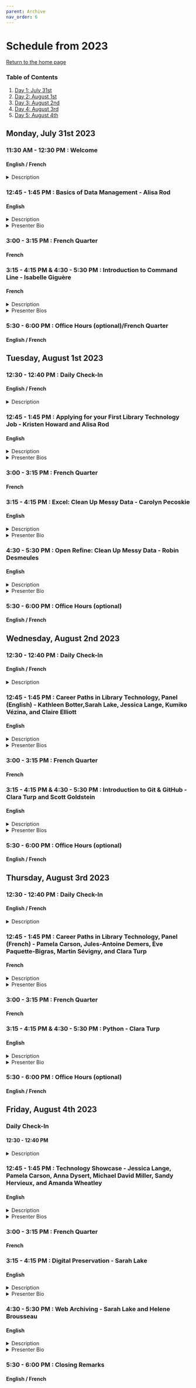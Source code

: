 ```yaml
---
parent: Archive
nav_order: 6
---
```


# Schedule from 2023
[Return to the home page](https://code4libmontreal.github.io/BiblioTECH/)

### Table of Contents
1. [Day 1: July 31st](#Monday)
2. [Day 2: August 1st](#Tuesday)
3. [Day 3: August 2nd](#Wednesday)
4. [Day 4: August 3rd](#Thursday)
5. [Day 5: August 4th](#Friday)

## Monday, July 31st 2023 <a name="Monday"></a>

### 11:30 AM - 12:30 PM : Welcome
#### English / French

<details>
  <summary>Description</summary>
Introductions, overview of the plan for the week, and instructions regarding office hours and asynchronous content. 
  </details>

### 12:45 - 1:45 PM : Basics of Data Management - Alisa Rod
#### English <br>
<details>
  <summary>Description</summary>
This workshop will provide attendees with an overview of the best practices for efficiently managing data during the research process. This workshop will provide attendees with practical tips and examples on how to organize data across files and folders, set up folders according to a logical schema, create README documentation to map out folder hierarchies, and implement a file naming convention.
      </details>
<details>
  <summary>Presenter Bio</summary>
Alisa Beth Rod, Ph.D. is the Research Data Management Specialist at the McGill University Library. Alisa holds an M.A. and Ph.D. in Political Science from the University of California, Santa Barbara and a B.A. in Bioethics from the American Jewish University. She is currently pursuing a Master of Information Studies degree at McGill. Prior to joining McGill, Alisa was the Survey Methodologist at Ithaka S+R and then the Associate Director of the Empirical Reasoning Center at Barnard College of Columbia University.
      </details>

### 3:00 - 3:15 PM : French Quarter
#### French
      
### 3:15 - 4:15 PM & 4:30 - 5:30 PM : Introduction to Command Line - Isabelle Giguère
#### French
<details>
  <summary>Description</summary>
This workshop will introduce you to the command line. You will be able to explain why and how to use the command line, and to use shell commands to work with directories and files. 
    </details>
<details>
  <summary>Presenter Bios</summary>
Isabelle Giguère is a Systems librarian at Université de Montréal's Direction des technologies since 1998. Her main responsibilities are the production of reports and the automated batch processing of data extracted from the WMS Library Services platform. From 1994, she held a librarian position in the SDivision des systèmes et nouvelles technologies of the City of Montreal. She was responsible for training and supporting library staff during the implementation of the Multilis ILS, as well as various web services for users. She holds a Bachelor's degree in Business Administration (HEC, 1985) and a Master's degree in Library and Information Science (Université de Montréal, 1992).
      </details>

### 5:30 - 6:00 PM : Office Hours (optional)/French Quarter
#### English / French

## Tuesday, August 1st 2023 <a name="Tuesday"></a>

### 12:30 - 12:40 PM : Daily Check-In
#### English / French
<details>
  <summary>Description</summary>
Recap of the previous day and overview of today's schedule.
  </details>

### 12:45 - 1:45 PM : Applying for your First Library Technology Job - Kristen Howard and Alisa Rod
#### English
<details>
  <summary>Description</summary>
Description coming soon<!---In the first half of this session (30 minutes), guest speakers will discuss their career paths from library school to their current jobs. We will look through job applications, discuss academic vs. normal CVs, and answer questions. In the second half of the session (30 minutes), speakers will go through using LaTex for CVs and note what CVs should look like.--> 
  </details>
<details>
  <summary>Presenter Bios</summary>
Presenter bio coming soon<br><br>
Kristen Howard is the Liaison Librarian for History, Classics, Indigenous Studies, and Religious Studies at McGill University Library. She completed a PhD in History at the University of Arizona in 2020 and a Master of Information Studies at McGill in 2022. Her research interests include information and archival literacy, library ethics, and researcheres' use of digital surrogates.<br><br>
Alisa Beth Rod, Ph.D. is the Research Data Management Specialist at the McGill University Library. Alisa holds an M.A. and Ph.D. in Political Science from the University of California, Santa Barbara and a B.A. in Bioethics from the American Jewish University. She is currently pursuing a Master of Information Studies degree at McGill. Prior to joining McGill, Alisa was the Survey Methodologist at Ithaka S+R and then the Associate Director of the Empirical Reasoning Center at Barnard College of Columbia University.
      </details>

### 3:00 - 3:15 PM : French Quarter
#### French
  
### 3:15 - 4:15 PM : Excel: Clean Up Messy Data - Carolyn Pecoskie
#### English
<details>
  <summary>Description</summary>
The goal of today’s workshop is to introduce you to useful tips, tricks, and tools in Excel, to begin to guide your work with Excel as an information professional. This session will be by no means comprehensive, in terms of covering everything that you may ever need to use in Excel, but the hope is that by the end of the session you will: 
<ul><li>Be aware of a range of tools and functions that (in the experience of the presenter) are very useful for library work</li>
<li>Be aware of some helpful tips and tricks to save time and make the most of what Excel can do for you</li>
<li>Feel more confident in your ability to navigate within Excel, and to look to Google, the Microsoft Excel help site, and other sources whenever you need to find a new tool or function or troubleshoot an error</li></ul>
    </details>
<details>
  <summary>Presenter Bio</summary>
Carolyn Pecoskie has been working as the Metadata & Electronic Resources Librarian at McGill University since February 2020. Prior to joining McGill, Carolyn worked as a medical librarian at the Trillium Health Partners hospital system in Mississauga, Ontario. She is a graduate of the University of Toronto Master of Information program. Carolyn enjoys looking for new and creative ways to apply technology to maintain McGill's electronic resources collections and while working on metadata clean up and migration projects. Her professional interests incldue automation and programmatic solutions for electronic resources management; exploring the environmental impacts of libraries and library collections; and mentorship opportunities within libarianship.  
      </details>

### 4:30 - 5:30 PM : Open Refine: Clean Up Messy Data - Robin Desmeules
#### English
<details>
  <summary>Description</summary>
Description coming soon
</details>
<details>
  <summary>Presenter Bio</summary>
Robin Desmeules has been a Cataloguing Librarian at McGill University since 2015, specializing in rare and special collections and linked data. Her work focuses on critical approaches to knowledge organization, experimenting and implementing linked data for special collections, and community generated naming systems.
      </details>

### 5:30 - 6:00 PM : Office Hours (optional)
#### English / French

## Wednesday, August 2nd 2023 <a name="Wednesday"></a>

### 12:30 - 12:40 PM : Daily Check-In
#### English / French
<details>
  <summary>Description</summary>
Recap of the previous day and overview of today's schedule. 
  </details>

### 12:45 - 1:45 PM : Career Paths in Library Technology, Panel (English) - Kathleen Botter,Sarah Lake, Jessica Lange, Kumiko Vézina, and Claire Elliott 
#### English
<details>
  <summary>Description</summary>
Speakers will discuss their career paths from library school to their current jobs. Panelists will offer advice based on what helped them land their current roles, they will also help you understand what are the key required skills for their current position, and what they would have done differently with their current knowledge.
  </details>
<details>
  <summary>Presenter Bios</summary>
Kathleen Botter is a Systems Librarian at Concordia University where she manages OCLC services including WorldCat Discovery, WMS Circulation, as well as room booking. She is a member of multiple PBUQ shared platform project working groups and is co-president of the DEXUS group that works on discovery and user experience. In her spare time she is Chairperson of the Pointe-Claire Public Library Advisory Board.<br><br>
Sarah Lake is the digital preservation librarian at Concordia University, where she leads the library’s web archiving initiatives and delivers web archiving workshops for students and faculty.<br><br>
Jessica Lange is the Coordinator, Scholarly Communications at McGill. In this role, she provides services to the campus community in the areas of open access, publishing, author rights, and open educational resources (OERs). She also manages the McGill’s institutional repository and its scholarly publishing program. Her research interests include scholarly publishing and open access.<br><br>
Kumiko Vézina is the Electronic Resources Coordinator at Concordia University where she meets with vendors, negotiates the subscriptions or purchases of electronic resources, and reviews the agreements before providing online access. She is also the president of DCBU, the group that negotiates online products for all higher education institutions in the province of Quebec on behalf of the Partenariat des bibliothèques universitaires du Québec (formerly known as BCI).<br><br>
Claire Elliott is the Technical Services Librarian at Dawson College, and obtained her Masters of Library and Information Studies (MLIS) from the McGill Graduate School of Library and Information Studies (GSLIS) in 2001. Always gravitating towards technical projects, she spent four years as a ‘solo librarian’ for The Centre for Literacy of Quebec; has done contract work for the Quebec Community Groups Network (QCGN); taught Introduction to Library Research Practices (INST 250) at Concordia University (three semesters); served as a “librarian-on-call” for Dawson College; and, for one year, workedas a Pedagogical Counsellor in Dawson’s Office of Instructional Development (OID). She has been at Dawson full-time since 2010, and is Co-President of the Association of Dawson Professionals (ADP).<br><br>
      </details>
  
### 3:00 - 3:15 PM : French Quarter
#### French

### 3:15 - 4:15 PM & 4:30 - 5:30 PM : Introduction to Git & GitHub - Clara Turp and Scott Goldstein
#### English
<details>
  <summary>Description</summary>
**Begin** to understand and use Git/GitHub. This session is not intended to produce expertise by the end of the class. Attendees will probably not even feel very comfortable using Git. This is okay. We want to make a start but, as with any skill, using Git takes practice.
  </details>
<details>
  <summary>Presenter Bios</summary>
Clara Turp is the Discovery Systems Librarian at McGill University Library. She started at McGill in 2018 as Metadata Analyst Librarian and transitioned to her current position at the end of 2018. She manages the library catalogue and its integration with peripheral systems. She started a Montreal chapter for Code4Lib, she is part of the RDM network of experts of the Digital Research Alliance of Canada, and is involved with Bureau de coopération interuniversitatire. Her research interests include how system changes affect users and the ethical implications of using artificial intelligence in Discovery Systems.<br><br>
Scott Goldstein is the Coordinator, Web Services & Library Technology at McGill University Library.
  </details>

### 5:30 - 6:00 PM : Office Hours (optional)
#### English / French

## Thursday, August 3rd 2023 <a name="Thursday"></a>

### 12:30 - 12:40 PM : Daily Check-In
#### English / French
<details>
  <summary>Description</summary>
Recap of the previous day and overview of today's schedule. 
  </details>

### 12:45 - 1:45 PM : Career Paths in Library Technology, Panel (French) - Pamela Carson, Jules-Antoine Demers, Ève Paquette-Bigras, Martin Sévigny, and Clara Turp
#### French
<details>
  <summary>Description</summary>
Speakers will discuss their career paths from library school to their current jobs. Panelists will offer advice based on what helped them land their current roles, they will also help you understand what are the key required skills for their current position, and what they would have done differently with their current knowledge. 
  </details>
<details>
  <summary>Presenter Bios</summary>
Pamela Carson (MLIS) is currently the web services librarian at Concordia University Library. She has extensive experience with web design and development, UX design and web accessibility. Her professional and research interests include user-centred design and information management. She is leading a project at the Concordia Library to migrate all documentation from legacy SharePoint sites and shared drives to SharePoint Online. The project includes the implementation of a function-based records management system as well as structures and workflows to support effective information management.<br><br>
Jules-Antoine Demers is a digital creation mediator at the Square, the Grande Bibliothèque's Fab Lab. He worked there as a technician during his library science studies at EBSI. He then developed a keen interest in technocultural mediation and design. With his team, he aims to create inclusive learning contexts that integrate BAnQ's cultural mission and that of Fab Labs. He creates and animates these activities for different audiences, as well as accompanying users who use the space for personal projects.<br><br>
Ève Paquette-Bigras is a research data management librarian at Bibliothèques de l’Université de Montréal since 2018. She previously held a liaison librarian position for the Faculty of Science and Engineering at Bibliothèque de l’Université Laval. She has been involved with Portage Network, now part of the Digital Research Alliance of Canada, for several years. She holds a bachelor's degree in computer science and software engineering (UQAM, 2007) and a master's degree in information science (Université de Montréal, 2013), and is now a PhD candidate in information science at Université de Montréal.<br><br>
Martin Sévigny is Director of Technology at the Université de Montréal libraries. He has previously worked on documentary IT projects as a consultant in Quebec (Cyberthèses, Érudit) and France (SDX, Pleade, Cyberdoc, Michael Culture).<br><br>
Clara Turp is the Discovery Systems Librarian at McGill University Library. She started at McGill in 2018 as Metadata Analyst Librarian and transitioned to her current position at the end of 2018. She manages the library catalogue and its integration with peripheral systems. She started a Montreal chapter for Code4Lib, she is part of the RDM network of experts of the Digital Research Alliance of Canada, and is involved with Bureau de coopération interuniversitatire. Her research interests include how system changes affect users and the ethical implications of using artificial intelligence in Discovery Systems.
      </details>

### 3:00 - 3:15 PM : French Quarter
#### French
  
### 3:15 - 4:15 PM & 4:30 - 5:30 PM : Python - Clara Turp
#### English
<details>
  <summary>Description</summary>
This workshop is an introduction to Python. You will write Python code, using a practical code-along methodology. This workshop will use the content developed by Carpentries and aims to give learners foundational knowledge to tackle projects.
  </details>
<details>
  <summary>Presenter Bio</summary>
Clara Turp is the Discovery Systems Librarian at McGill University Library. She started at McGill in 2018 as Metadata Analyst Librarian and transitioned to her current position at the end of 2018. She manages the library catalogue and its integration with peripheral systems. She started a Montreal chapter for Code4Lib, she is part of the RDM network of experts of the Digital Research Alliance of Canada, and is involved with Bureau de coopération interuniversitatire. Her research interests include how system changes affect users and the ethical implications of using artificial intelligence in Discovery Systems.
      </details>

### 5:30 - 6:00 PM : Office Hours (optional)
#### English / French

## Friday, August 4th 2023 <a name="Friday"></a>

### Daily Check-In
#### 12:30 - 12:40 PM <br>
<details>
  <summary>Description</summary>
Recap of the previous day and overview of today's schedule. 
  </details>

### 12:45 - 1:45 PM : Technology Showcase - Jessica Lange, Pamela Carson, Anna Dysert, Michael David Miller, Sandy Hervieux, and Amanda Wheatley
#### English
<details>
  <summary>Description</summary>
A show and tell session where the speakers will present the most useful technology for their job or the in-house technology they work with. Technologies that will be shown include linked data, Wikimedia, AI/ChatGPT, Sambera, and Sharepoint.
  </details>
<details>
  <summary>Presenter Bios</summary>
Jessica Lange is the Coordinator, Scholarly Communications at McGill. In this role, she provides services to the campus community in the areas of open access, publishing, author rights, and open educational resources (OERs). She also manages the McGill’s institutional repository and its scholarly publishing program. Her research interests include scholarly publishing and open access.<br><br>
Pamela Carson (MLIS) is currently the web services librarian at Concordia University Library. She has extensive experience with web design and development, UX design and web accessibility. Her professional and research interests include user-centred design and information management. She is leading a project at the Concordia Library to migrate all documentation from legacy SharePoint sites and shared drives to SharePoint Online. The project includes the implementation of a function-based records management system as well as structures and workflows to support effective information management.<br><br>
Anna Dysert is an associate librarian at the McGill University Library, where she is the coordinator for the library's receiving and processing team and responsible for creating and maintaining archival metadata in the McGill's AtoM instance. She holds an MLIS in Archival Studies from McGill’s School of Information Studies and an MA from the Centre for Medieval Studies and Book History & Print Culture Program at the University of Toronto. Her current research interests include issues of discoverability and access in archival metadata, including through Wikidata.<br><br>
Michael David MILLER is an associate librarian at the McGill University Libraries, where he is liaison librarian for the humanities and social sciences. He is a graduate of the Master of Library Science program (2013) at the Université de Montréal. Since August 2017, Michael David has been interested in how librarians can participate in Wikimedia projects to contribute to the democratization of access to information and equity of knowledge in French. He is also vice-president of Wikimedia Canada and a member of the boards of directors of WikiFranca, the Fédération des milieux documetnaires and Acfas.<br><br>
Sandy Hervieux is the Head of the Nahum Gelber Law Library at McGill University. Her research interests include reference services, information literacy, and the impact of artificial intelligence on user services.<br><br>
Amanda Wheatley is a Liaison Librarian at McGill University. Her research interests include artificial intellgience, user experience, and entrepreneurship.
      </details>

### 3:00 - 3:15 PM : French Quarter
#### French
  
### 3:15 - 4:15 PM : Digital Preservation - Sarah Lake
#### English
<details>
  <summary>Description</summary>
This session will cover a few key concepts in digital preservation and will include a demonstration of preservation actions performed with various open-source, such as Archivematica.
  </details>
<details>
  <summary>Presenter Bio</summary>
Sarah Lake is the digital preservation librarian at Concordia University, where she leads the library’s web archiving initiatives and delivers web archiving workshops for students and faculty.
      </details>
 
### 4:30 - 5:30 PM : Web Archiving - Sarah Lake and Helene Brousseau
#### English

<details>
  <summary>Description</summary>
As an increasing number of libraries and archives begin to launch web archiving projects, familiarity with web archiving practices is an asset for new information professionals. This hands-on workshop will cover the basics of web archiving and give participants a chance to practice archiving content on the web using accessible and open-source tools.
  </details>
<details>
  <summary>Presenter Bio</summary>
Sarah Lake is the digital preservation librarian at Concordia University, where she leads the library’s web archiving initiatives and delivers web archiving workshops for students and faculty.<br><br>
      </details>


### 5:30 - 6:00 PM : Closing Remarks
#### English / French
